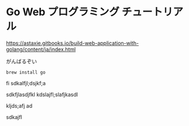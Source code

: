 # Go Web プログラミング チュートリアル

https://astaxie.gitbooks.io/build-web-application-with-golang/content/ja/index.html

がんばるぞい


```
brew install go
```
fi
sdkalfjl;dsjkf;a

sdkfjlasdjfkl
kdslajfl;slafjkasdl


kljds;afj
ad

sdkajfl

